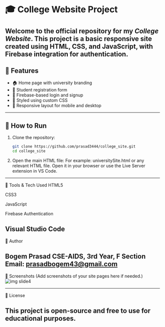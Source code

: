 

# 🎓 College Website Project

Welcome to the official repository for my *College Website*. This project is a basic responsive site created using HTML, CSS, and JavaScript, with Firebase integration for authentication.
---

## 📌 Features
- 🏠 Home page with university branding  
- 📝 Student registration form  
- 🔐 Firebase-based login and signup  
- 🎨 Styled using custom CSS  
- 📱 Responsive layout for mobile and desktop
- ---

## 🚀 How to Run
1. Clone the repository:
   ```bash
   git clone https://github.com/prasad3444/college_site.git
   cd college_site
2. Open the main HTML file:
For example: universitySite.html or any relevant HTML file.
Open it in your browser or use the Live Server extension in VS Code.
---
🔧 Tools & Tech Used
HTML5

CSS3

JavaScript

Firebase Authentication

Visual Studio Code
---

👤 Author

Bogem Prasad
CSE-AIDS, 3rd Year, F Section
Email: prasadbogem43@gmail.com
---
📸 Screenshots
(Add screenshots of your site pages here if needed.)
![img slide4](https://github.com/user-attachments/assets/4f872c47-8d36-437a-8d38-5998d4a24b0b)

---
📜 License

This project is open-source and free to use for educational purposes.
---
